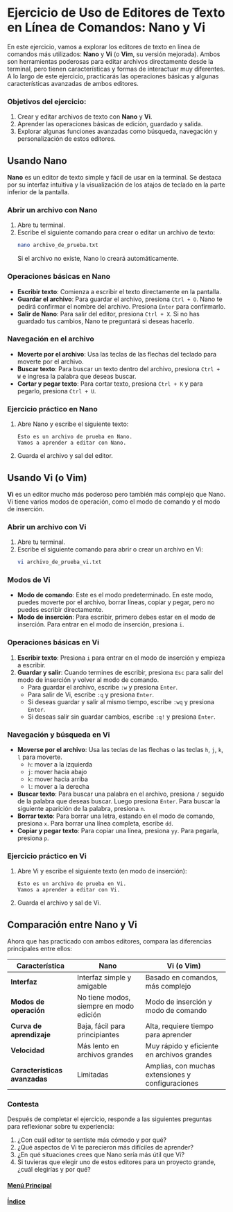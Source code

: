 # **Ejercicio de Uso de Editores de Texto en Línea de Comandos: Nano y Vi**

En este ejercicio, vamos a explorar los editores de texto en línea de comandos más utilizados: **Nano** y **Vi** (o **Vim**, su versión mejorada). Ambos son herramientas poderosas para editar archivos directamente desde la terminal, pero tienen características y formas de interactuar muy diferentes. A lo largo de este ejercicio, practicarás las operaciones básicas y algunas características avanzadas de ambos editores.

### **Objetivos del ejercicio:**
1. Crear y editar archivos de texto con **Nano** y **Vi**.
2. Aprender las operaciones básicas de edición, guardado y salida.
3. Explorar algunas funciones avanzadas como búsqueda, navegación y personalización de estos editores.

## **Usando Nano**

**Nano** es un editor de texto simple y fácil de usar en la terminal. Se destaca por su interfaz intuitiva y la visualización de los atajos de teclado en la parte inferior de la pantalla.

### **Abrir un archivo con Nano**
1. Abre tu terminal.
2. Escribe el siguiente comando para crear o editar un archivo de texto:
   ```bash
   nano archivo_de_prueba.txt
   ```
   Si el archivo no existe, Nano lo creará automáticamente.

### **Operaciones básicas en Nano**
- **Escribir texto**: Comienza a escribir el texto directamente en la pantalla.
- **Guardar el archivo**: Para guardar el archivo, presiona `Ctrl + O`. Nano te pedirá confirmar el nombre del archivo. Presiona `Enter` para confirmarlo.
- **Salir de Nano**: Para salir del editor, presiona `Ctrl + X`. Si no has guardado tus cambios, Nano te preguntará si deseas hacerlo.

### **Navegación en el archivo**
- **Moverte por el archivo**: Usa las teclas de las flechas del teclado para moverte por el archivo.
- **Buscar texto**: Para buscar un texto dentro del archivo, presiona `Ctrl + W` e ingresa la palabra que deseas buscar.
- **Cortar y pegar texto**: Para cortar texto, presiona `Ctrl + K` y para pegarlo, presiona `Ctrl + U`.

### **Ejercicio práctico en Nano**
1. Abre Nano y escribe el siguiente texto:
   ```text
   Esto es un archivo de prueba en Nano.
   Vamos a aprender a editar con Nano.
   ```
2. Guarda el archivo y sal del editor.

## **Usando Vi (o Vim)**

**Vi** es un editor mucho más poderoso pero también más complejo que Nano. Vi tiene varios modos de operación, como el modo de comando y el modo de inserción.

### **Abrir un archivo con Vi**
1. Abre tu terminal.
2. Escribe el siguiente comando para abrir o crear un archivo en Vi:
   ```bash
   vi archivo_de_prueba_vi.txt
   ```

### **Modos de Vi**
- **Modo de comando**: Este es el modo predeterminado. En este modo, puedes moverte por el archivo, borrar líneas, copiar y pegar, pero no puedes escribir directamente.
- **Modo de inserción**: Para escribir, primero debes estar en el modo de inserción. Para entrar en el modo de inserción, presiona `i`.

### **Operaciones básicas en Vi**
1. **Escribir texto**: Presiona `i` para entrar en el modo de inserción y empieza a escribir.
2. **Guardar y salir**: Cuando termines de escribir, presiona `Esc` para salir del modo de inserción y volver al modo de comando.
   - Para guardar el archivo, escribe `:w` y presiona `Enter`.
   - Para salir de Vi, escribe `:q` y presiona `Enter`.
   - Si deseas guardar y salir al mismo tiempo, escribe `:wq` y presiona `Enter`.
   - Si deseas salir sin guardar cambios, escribe `:q!` y presiona `Enter`.

### **Navegación y búsqueda en Vi**
- **Moverse por el archivo**: Usa las teclas de las flechas o las teclas `h`, `j`, `k`, `l` para moverte.
   - `h`: mover a la izquierda
   - `j`: mover hacia abajo
   - `k`: mover hacia arriba
   - `l`: mover a la derecha
- **Buscar texto**: Para buscar una palabra en el archivo, presiona `/` seguido de la palabra que deseas buscar. Luego presiona `Enter`. Para buscar la siguiente aparición de la palabra, presiona `n`.
- **Borrar texto**: Para borrar una letra, estando en el modo de comando, presiona `x`. Para borrar una línea completa, escribe `dd`.
- **Copiar y pegar texto**: Para copiar una línea, presiona `yy`. Para pegarla, presiona `p`.

### **Ejercicio práctico en Vi**
1. Abre Vi y escribe el siguiente texto (en modo de inserción):
   ```text
   Esto es un archivo de prueba en Vi.
   Vamos a aprender a editar con Vi.
   ```
2. Guarda el archivo y sal de Vi.

## **Comparación entre Nano y Vi**

Ahora que has practicado con ambos editores, compara las diferencias principales entre ellos:

| Característica          | **Nano**                         | **Vi (o Vim)**                      |
|-------------------------|----------------------------------|-------------------------------------|
| **Interfaz**            | Interfaz simple y amigable       | Basado en comandos, más complejo    |
| **Modos de operación**  | No tiene modos, siempre en modo edición | Modo de inserción y modo de comando |
| **Curva de aprendizaje**| Baja, fácil para principiantes  | Alta, requiere tiempo para aprender |
| **Velocidad**           | Más lento en archivos grandes    | Muy rápido y eficiente en archivos grandes |
| **Características avanzadas** | Limitadas                    | Amplias, con muchas extensiones y configuraciones |

### **Contesta**

Después de completar el ejercicio, responde a las siguientes preguntas para reflexionar sobre tu experiencia:

1. ¿Con cuál editor te sentiste más cómodo y por qué?
2. ¿Qué aspectos de Vi te parecieron más difíciles de aprender?
3. ¿En qué situaciones crees que Nano sería más útil que Vi?
4. Si tuvieras que elegir uno de estos editores para un proyecto grande, ¿cuál elegirías y por qué?

#### [Menú Principal](../../index.md)
#### [Índice](./index.md)
